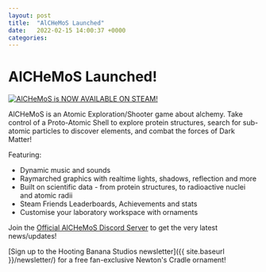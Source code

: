 ```yaml
---
layout: post
title:  "AlCHeMoS Launched"
date:   2022-02-15 14:00:37 +0000
categories: 
---
```

# AlCHeMoS Launched!

[![AlCHeMoS is NOW AVAILABLE ON STEAM!]({{site.baseurl}}/img/AlCHeMoS_Launch_00.png)](https://store.steampowered.com/app/1090590/AlCHeMoS/?utm_source=hbs)

AlCHeMoS is an Atomic Exploration/Shooter game about alchemy. Take control of a Proto-Atomic Shell to explore protein structures, search for sub-atomic particles to discover elements, and combat the forces of Dark Matter!

Featuring:
 - Dynamic music and sounds
 - Raymarched graphics with realtime lights, shadows, reflection and more
 - Built on scientific data - from protein structures, to radioactive nuclei and atomic radii
 - Steam Friends Leaderboards, Achievements and stats
 - Customise your laboratory workspace with ornaments


Join the [Official AlCHeMoS Discord Server](https://discord.gg/t8UTyXe) to get the very latest news/updates!

[Sign up to the Hooting Banana Studios newsletter]({{ site.baseurl }}/newsletter/) for a free fan-exclusive Newton's Cradle ornament!
